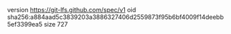 version https://git-lfs.github.com/spec/v1
oid sha256:a884aad5c3839203a3886327406d2559873f95b6bf4009f14deebb5ef3399ea5
size 727

